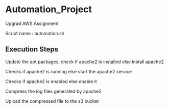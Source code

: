 # Automation_Project

Upgrad AWS Assignment

Script name : automation.sh

## Execution Steps

Update the apt packages, check if apache2 is installed else install apache2

Checks if apache2 is running else start the apache2 service

Checks if apache2 is enabled else enable it

Compress the log files generated by apache2

Upload the compressed file to the s3 bucket
